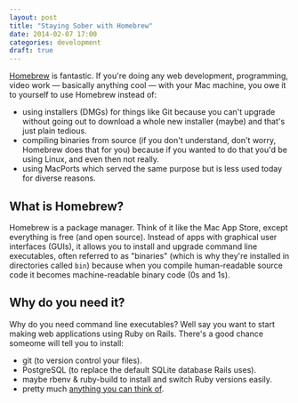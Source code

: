 ```yaml
---
layout: post
title: "Staying Sober with Homebrew"
date: 2014-02-07 17:00
categories: development
draft: true
---
```


[Homebrew](http://brew.sh/) is fantastic. If you're doing any web development, programming, video work — basically anything cool — with your Mac machine, you owe it to yourself to use Homebrew instead of:

- using installers (DMGs) for things like Git because you can't upgrade without going out to download a whole new installer (maybe) and that's just plain tedious.
- compiling binaries from source (if you don't understand, don't worry, Homebrew does that for you) because if you wanted to do that you'd be using Linux, and even then not really.
- using MacPorts which served the same purpose but is less used today for diverse reasons.

## What is Homebrew?

Homebrew is a package manager. Think of it like the Mac App Store, except everything is free (and open source). Instead of apps with graphical user interfaces (GUIs), it allows you to install and upgrade command line executables, often referred to as "binaries" (which is why they're installed in directories called `bin`) because when you compile human-readable source code it becomes machine-readable binary code (0s and 1s).

## Why do you need it?
Why do you need command line executables? Well say you want to start making web applications using Ruby on Rails. There's a good chance someome will tell you to install:

- git (to version control your files).
- PostgreSQL (to replace the default SQLite database Rails uses).
- maybe rbenv & ruby-build to install and switch Ruby versions easily.
- pretty much [anything you can think of](http://braumeister.org/).

